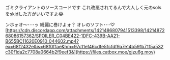 ゴミクライアントのソースコードです
これ改悪されてるんで大人しく元のsolsをskidした方がいいですよ😂

ンホォオ～･･･ッ
綺麗に巻けよォ？
オレのソフト･･･♡
[https://cdn.discordapp.com/attachments/1421486807941513398/1421487268086157362/SPOILER_C04BE422-1DFC-439B-AA21-B655BC11620E0910_044602.mp4?ex=68f2432e&is=68f0f1ae&hm=97c11ef46cdfe51cfdf9a7e14b591b71f5a532c30f1da2c7708a0664b2f9eef3&](https://files.catbox.moe/gjzu6g.mov)
